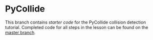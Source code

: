 # PyCollide

This branch contains *starter code* for the PyCollide collision detection tutorial. Completed code for all steps in the lesson can be found on the [master branch](https://github.com/joncoop/py-collide).
